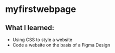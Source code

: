 # myfirstwebpage

## What I learned:

- Using CSS to style a website
- Code a website on the basis of a Figma Design
